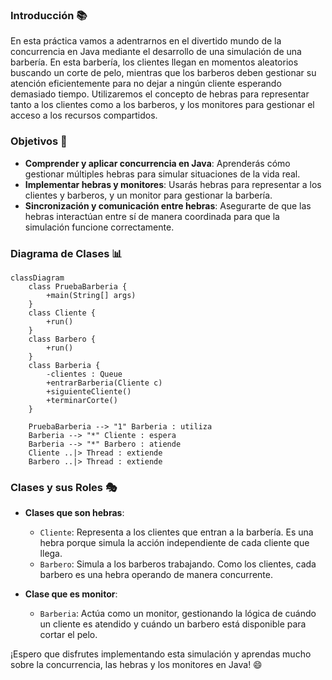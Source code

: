 ### Introducción 📚
En esta práctica vamos a adentrarnos en el divertido mundo de la concurrencia en Java mediante el desarrollo de una simulación de una barbería. En esta barbería, los clientes llegan en momentos aleatorios buscando un corte de pelo, mientras que los barberos deben gestionar su atención eficientemente para no dejar a ningún cliente esperando demasiado tiempo. Utilizaremos el concepto de hebras para representar tanto a los clientes como a los barberos, y los monitores para gestionar el acceso a los recursos compartidos.

### Objetivos 🎯
- **Comprender y aplicar concurrencia en Java**: Aprenderás cómo gestionar múltiples hebras para simular situaciones de la vida real.
- **Implementar hebras y monitores**: Usarás hebras para representar a los clientes y barberos, y un monitor para gestionar la barbería.
- **Sincronización y comunicación entre hebras**: Asegurarte de que las hebras interactúan entre sí de manera coordinada para que la simulación funcione correctamente.

### Diagrama de Clases 📊
```mermaid
classDiagram
    class PruebaBarberia {
        +main(String[] args)
    }
    class Cliente {
        +run()
    }
    class Barbero {
        +run()
    }
    class Barberia {
        -clientes : Queue
        +entrarBarberia(Cliente c)
        +siguienteCliente()
        +terminarCorte()
    }

    PruebaBarberia --> "1" Barberia : utiliza
    Barberia --> "*" Cliente : espera
    Barberia --> "*" Barbero : atiende
    Cliente ..|> Thread : extiende
    Barbero ..|> Thread : extiende
```

### Clases y sus Roles 🎭
- **Clases que son hebras**:
  - `Cliente`: Representa a los clientes que entran a la barbería. Es una hebra porque simula la acción independiente de cada cliente que llega.
  - `Barbero`: Simula a los barberos trabajando. Como los clientes, cada barbero es una hebra operando de manera concurrente.

- **Clase que es monitor**:
  - `Barberia`: Actúa como un monitor, gestionando la lógica de cuándo un cliente es atendido y cuándo un barbero está disponible para cortar el pelo.

¡Espero que disfrutes implementando esta simulación y aprendas mucho sobre la concurrencia, las hebras y los monitores en Java! 😄